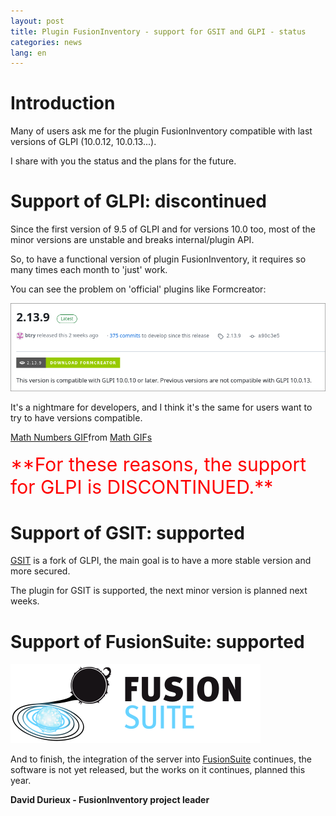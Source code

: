 ```yaml
---
layout: post
title: Plugin FusionInventory - support for GSIT and GLPI - status
categories: news
lang: en
---
```


# Introduction

Many of users ask me for the plugin FusionInventory compatible with last versions of GLPI (10.0.12, 10.0.13...).

I share with you the status and the plans for the future.


# Support of GLPI: discontinued

Since the first version of 9.5 of GLPI and for versions 10.0 too, most of the minor versions are unstable and breaks internal/plugin API.

So, to have a functional version of plugin FusionInventory, it requires so many times each month to 'just' work.

You can see the problem on 'official' plugins like Formcreator:

<img src="/assets/img/formcreator_crazy.png" width="865">


It's a nightmare for developers, and I think it's the same for users want to try to have versions compatible.

<div class="tenor-gif-embed" data-postid="7675506" data-share-method="host" data-aspect-ratio="2.355" data-width="50%"><a href="https://tenor.com/view/math-numbers-confused-when-he-say-hes-straight-what-gif-7675506">Math Numbers GIF</a>from <a href="https://tenor.com/search/math-gifs">Math GIFs</a></div> <script type="text/javascript" async src="https://tenor.com/embed.js"></script>


<br>
<span style="font-size: 30px;color: red;"><i class="fas fa-bullhorn"></i> **For these reasons, the support for GLPI is DISCONTINUED.**</span>


# Support of GSIT: supported

[GSIT](https://github.com/DCS-Easyware/gsit) is a fork of GLPI, the main goal is to have a more stable version and more secured.

The plugin for GSIT is supported, the next minor version is planned next weeks.


# Support of FusionSuite: supported

<img src="/assets/img/logo_fusionsuite.png" width="400">

And to finish, the integration of the server into [FusionSuite](https://fusionsuite.org/) continues, the software is not yet released, but the works on it continues, planned this year.



**David Durieux - FusionInventory project leader**
